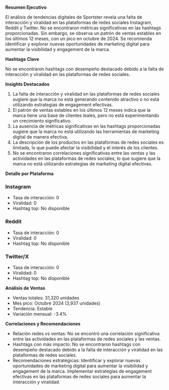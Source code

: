**Resumen Ejecutivo**

El análisis de tendencias digitales de Sportster revela una falta de interacción y viralidad en las plataformas de redes sociales Instagram, Reddit y Twitter. No se encontraron métricas significativas en las hashtags proporcionadas. Sin embargo, se observa un patrón de ventas estables en los últimos 12 meses, con un pico en octubre de 2024. Se recomienda identificar y explorar nuevas oportunidades de marketing digital para aumentar la visibilidad y engagement de la marca.

**Hashtags Clave**

No se encontraron hashtags con desempeño destacado debido a la falta de interacción y viralidad en las plataformas de redes sociales.

**Insights Destacados**

1. La falta de interacción y viralidad en las plataformas de redes sociales sugiere que la marca no está generando contenido atractivo o no está utilizando estrategias de engagement efectivas.
2. El patrón de ventas estables en los últimos 12 meses indica que la marca tiene una base de clientes leales, pero no está experimentando un crecimiento significativo.
3. La ausencia de métricas significativas en las hashtags proporcionadas sugiere que la marca no está utilizando las herramientas de marketing digital de manera efectiva.
4. La descripción de los productos en las plataformas de redes sociales es limitada, lo que puede afectar la visibilidad y el interés de los clientes.
5. No se encontraron correlaciones significativas entre las ventas y las actividades en las plataformas de redes sociales, lo que sugiere que la marca no está utilizando estrategias de marketing digital efectivas.

**Detalle por Plataforma**

### Instagram

* Tasa de interacción: 0
* Viralidad: 0
* Hashtag top: No disponible

### Reddit

* Tasa de interacción: 0
* Viralidad: 0
* Hashtag top: No disponible

### Twitter/X

* Tasa de interacción: 0
* Viralidad: 0
* Hashtag top: No disponible

**Análisis de Ventas**

* Ventas totales: 31,320 unidades
* Mes pico: Octubre 2024 (3,937 unidades)
* Tendencia: Estable
* Variación mensual: -3.4%

**Correlaciones y Recomendaciones**

* Relación redes vs ventas: No se encontró una correlación significativa entre las actividades en las plataformas de redes sociales y las ventas.
* Hashtags con más impacto: No se encontraron hashtags con desempeño destacado debido a la falta de interacción y viralidad en las plataformas de redes sociales.
* Recomendaciones estratégicas: Identificar y explorar nuevas oportunidades de marketing digital para aumentar la visibilidad y engagement de la marca. Implementar estrategias de engagement efectivas en las plataformas de redes sociales para aumentar la interacción y viralidad.